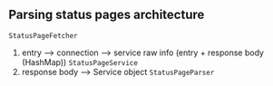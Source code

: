 ## Parsing status pages architecture

`StatusPageFetcher`
1. entry --> connection --> service raw info (entry + response body (HashMap)) `StatusPageService`
1. response body --> Service object `StatusPageParser`
